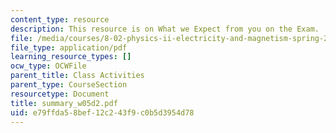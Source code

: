 ```yaml
---
content_type: resource
description: This resource is on What we Expect from you on the Exam.
file: /media/courses/8-02-physics-ii-electricity-and-magnetism-spring-2007/e79ffda58bef12c243f9c0b5d3954d78_summary_w05d2.pdf
file_type: application/pdf
learning_resource_types: []
ocw_type: OCWFile
parent_title: Class Activities
parent_type: CourseSection
resourcetype: Document
title: summary_w05d2.pdf
uid: e79ffda5-8bef-12c2-43f9-c0b5d3954d78
---
```

